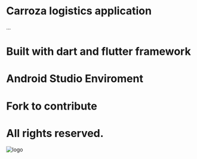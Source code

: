 # Carroza logistics application
...
# Built with dart and flutter framework
# Android Studio Enviroment
# Fork to contribute

# All rights reserved.

![logo](https://user-images.githubusercontent.com/67131590/173199694-b96505ce-3ae1-4451-bf1d-75c886df7a10.jpeg)
